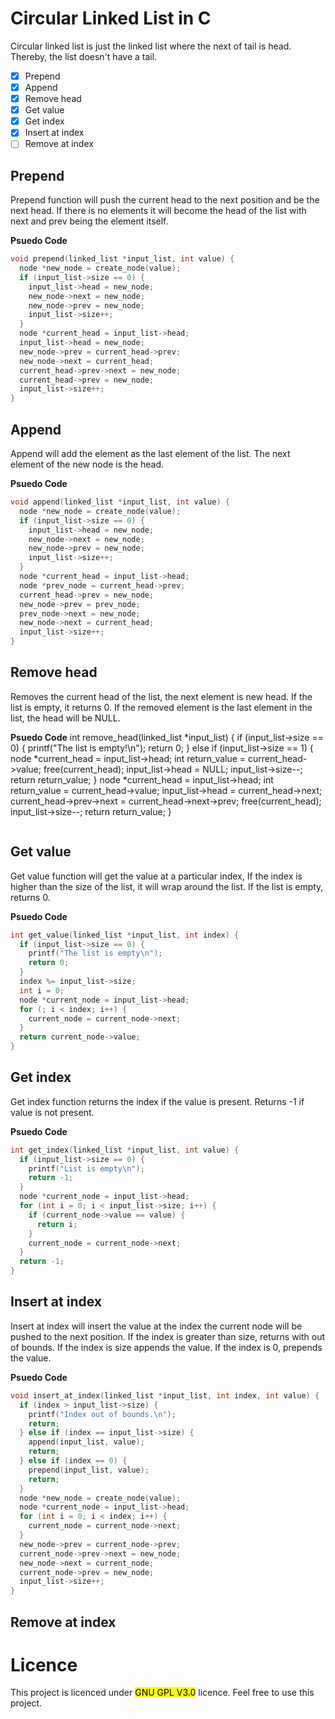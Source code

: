 # Circular Linked List in C
Circular linked list is just the linked list where the next of tail is head. Thereby, the list doesn't have a tail.
- [x] Prepend
- [x] Append
- [x] Remove head
- [x] Get value
- [x] Get index
- [x] Insert at index
- [ ] Remove at index
## Prepend
Prepend function will push the current head to the next position and be the next head. If there is no elements it will become the head of the list with next and prev
being the element itself.

__Psuedo Code__
```c
void prepend(linked_list *input_list, int value) {
  node *new_node = create_node(value);
  if (input_list->size == 0) {
    input_list->head = new_node;
    new_node->next = new_node;
    new_node->prev = new_node;
    input_list->size++;
  }
  node *current_head = input_list->head;
  input_list->head = new_node;
  new_node->prev = current_head->prev;
  new_node->next = current_head;
  current_head->prev->next = new_node;
  current_head->prev = new_node;
  input_list->size++;
}
```
## Append
Append will add the element as the last element of the list. The next element of the new node is the head.

__Psuedo Code__
```c
void append(linked_list *input_list, int value) {
  node *new_node = create_node(value);
  if (input_list->size == 0) {
    input_list->head = new_node;
    new_node->next = new_node;
    new_node->prev = new_node;
    input_list->size++;
  }
  node *current_head = input_list->head;
  node *prev_node = current_head->prev;
  current_head->prev = new_node;
  new_node->prev = prev_node;
  prev_node->next = new_node;
  new_node->next = current_head;
  input_list->size++;
}
```
## Remove head
Removes the current head of the list, the next element is new head. If the list is empty, it returns 0. If the removed element is the last element in the list, the head will
be NULL.

__Psuedo Code__
int remove_head(linked_list *input_list) {
  if (input_list->size == 0) {
    printf("The list is empty!\n");
    return 0;
  } else if (input_list->size == 1) {
    node *current_head = input_list->head;
    int return_value = current_head->value;
    free(current_head);
    input_list->head = NULL;
    input_list->size--;
    return return_value;
  }
  node *current_head = input_list->head;
  int return_value = current_head->value;
  input_list->head = current_head->next;
  current_head->prev->next = current_head->next->prev;
  free(current_head);
  input_list->size--;
  return return_value;
}
```c
```
## Get value
Get value function will get the value at a particular index, If the index is higher than the size of the list, it will wrap around the list. If the list is empty, returns 0.

__Psuedo Code__
```c
int get_value(linked_list *input_list, int index) {
  if (input_list->size == 0) {
    printf("The list is empty\n");
    return 0;
  }
  index %= input_list->size;
  int i = 0;
  node *current_node = input_list->head;
  for (; i < index; i++) {
    current_node = current_node->next;
  }
  return current_node->value;
}
```
## Get index
Get index function returns the index if the value is present. Returns -1 if value is not present.

__Psuedo Code__
```c
int get_index(linked_list *input_list, int value) {
  if (input_list->size == 0) {
    printf("List is empty\n");
    return -1;
  }
  node *current_node = input_list->head;
  for (int i = 0; i < input_list->size; i++) {
    if (current_node->value == value) {
      return i;
    }
    current_node = current_node->next;
  }
  return -1;
}
```
## Insert at index
Insert at index will insert the value at the index the current node will be pushed to the next position. If the index is greater than size, returns with out of bounds. If the index is
size appends the value. If the index is 0, prepends the value.

__Psuedo Code__
```c
void insert_at_index(linked_list *input_list, int index, int value) {
  if (index > input_list->size) {
    printf("Index out of bounds.\n");
    return;
  } else if (index == input_list->size) {
    append(input_list, value);
    return;
  } else if (index == 0) {
    prepend(input_list, value);
    return;
  }
  node *new_node = create_node(value);
  node *current_node = input_list->head;
  for (int i = 0; i < index; i++) {
    current_node = current_node->next;
  }
  new_node->prev = current_node->prev;
  current_node->prev->next = new_node;
  new_node->next = current_node;
  current_node->prev = new_node;
  input_list->size++;
}
```
## Remove at index
# Licence
This project is licenced under <mark>GNU GPL V3.0</mark> licence. Feel free to use this project.

